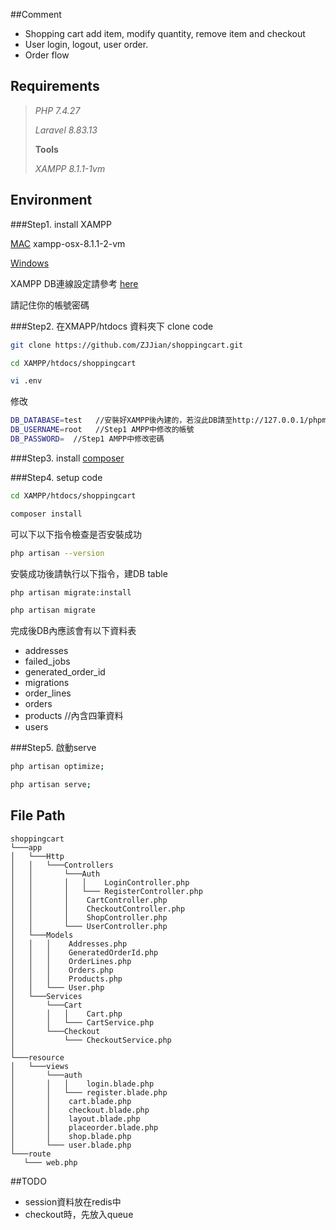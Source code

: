 ##Comment
- Shopping cart add item, modify quantity, remove item and checkout
- User login, logout, user order.
- Order flow

## Requirements
> *PHP 7.4.27*
> 
> *Laravel 8.83.13*
>
> **Tools**
>
> *XAMPP 8.1.1-1vm*

## Environment

###Step1. install XAMPP

[MAC](https://sourceforge.net/projects/xampp/files/XAMPP%20Mac%20OS%20X/8.1.1/) xampp-osx-8.1.1-2-vm

[Windows](https://sourceforge.net/projects/xampp/files/XAMPP%20Windows/8.1.1/)

XAMPP DB連線設定請參考 [here](https://a091234765.pixnet.net/blog/post/403781468-%5B%E7%B6%B2%E9%A0%81%E6%8A%80%E5%B7%A7%E5%AD%B8%E7%BF%92%E7%AD%86%E8%A8%98%5Dxampp-mysql%E7%99%BB%E5%85%A5%E8%A8%AD%E7%BD%AE?fbclid=IwAR2I0cjMDDfkIJbpHOhqOS_0Y50oCpGIxNobapNItj4Y6rH697Hu99kNBGw)

請記住你的帳號密碼

###Step2. 在XMAPP/htdocs 資料夾下 clone code
```bash
git clone https://github.com/ZJJian/shoppingcart.git

cd XAMPP/htdocs/shoppingcart

vi .env
```
修改

```bash
DB_DATABASE=test   //安裝好XAMPP後內建的，若沒此DB請至http://127.0.0.1/phpmyadmin 建立一個DB並把名稱填入這欄位
DB_USERNAME=root   //Step1 AMPP中修改的帳號
DB_PASSWORD=  //Step1 AMPP中修改密碼
```

###Step3. install [composer](https://tony915.gitbooks.io/laravel4/content/install/install_composer.html)

###Step4. setup code
```bash
cd XAMPP/htdocs/shoppingcart

composer install
```
可以下以下指令檢查是否安裝成功
```bash
php artisan --version
```
安裝成功後請執行以下指令，建DB table
```bash
php artisan migrate:install

php artisan migrate
```
完成後DB內應該會有以下資料表
- addresses
- failed_jobs
- generated_order_id
- migrations
- order_lines
- orders
- products  //內含四筆資料
- users

###Step5. 啟動serve
```bash
php artisan optimize;

php artisan serve;
```


## File Path

```
shoppingcart  
└───app
│   └───Http
│   │   └───Controllers
│   │       └───Auth
│   │       │   │    LoginController.php
│   │       │   └─── RegisterController.php
│   │       │    CartController.php
│   │       │    CheckoutController.php
│   │       │    ShopController.php
│   │       └─── UserController.php
│   └───Models
│   │   │    Addresses.php 
│   │   │    GeneratedOrderId.php 
│   │   │    OrderLines.php 
│   │   │    Orders.php  
│   │   │    Products.php 
│   │   └─── User.php
│   └───Services
│       └───Cart
│       │   │    Cart.php
│       │   └─── CartService.php
│       └───Checkout
│           └─── CheckoutService.php
│       
└───resource   
│   └───views
│       └───auth
│       │   │    login.blade.php
│       │   └─── register.blade.php
│       │    cart.blade.php
│       │    checkout.blade.php 
│       │    layout.blade.php 
│       │    placeorder.blade.php  
│       │    shop.blade.php 
│       └─── user.blade.php
└───route   
   └─── web.php
```


##TODO
- session資料放在redis中
- checkout時，先放入queue

